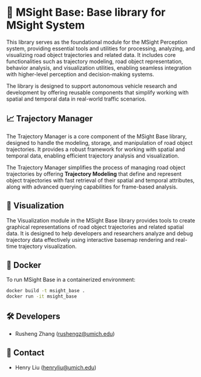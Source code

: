 # 🚗 MSight Base: Base library for MSight System

This library serves as the foundational module for the MSight Perception system, providing essential tools and utilities for processing, analyzing, and visualizing road object trajectories and related data. It includes core functionalities such as trajectory modeling, road object representation, behavior analysis, and visualization utilities, enabling seamless integration with higher-level perception and decision-making systems.

The library is designed to support autonomous vehicle research and development by offering reusable components that simplify working with spatial and temporal data in real-world traffic scenarios.

## 📈 Trajectory Manager

The Trajectory Manager is a core component of the MSight Base library, designed to handle the modeling, storage, and manipulation of road object trajectories. It provides a robust framework for working with spatial and temporal data, enabling efficient trajectory analysis and visualization.

The Trajectory Manager simplifies the process of managing road object trajectories by offering **Trajectory Modeling** that define and represent object trajectories with fast retrieval of their spatial and temporal attributes, along with advanced querying capabilities for frame-based analysis.

## 🎨 Visualization

The Visualization module in the MSight Base library provides tools to create graphical representations of road object trajectories and related spatial data. It is designed to help developers and researchers analyze and debug trajectory data effectively using interactive basemap rendering and real-time trajectory visualization.

## 🐳 Docker

To run MSight Base in a containerized environment:

```bash
docker build -t msight_base .
docker run -it msight_base
```

## 🛠️ Developers

- Rusheng Zhang (rushengz@umich.edu)

## 📧 Contact

- Henry Liu (henryliu@umich.edu)
